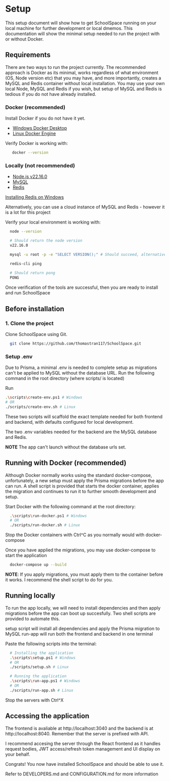 # Setup

This setup document will show how to get SchoolSpace running on your local machine for further development or local dmemos. This documentation will show the minimal setup needed to run the project with or without Docker.

## Requirements

There are two ways to run the project currently. The recommended approach is Docker as its minimal, works regardless of what environment (OS, Node version etc) that you may have, and more importantly, creates a MySQL and Redis container without local installation. You may use your own local Node, MySQL and Redis if you wish, but setup of MySQL and Redis is tedious if you do not have already installed.

### Docker (recommended)

Install Docker if you do not have it yet.

- [Windows Docker Desktop](https://www.docker.com/products/docker-desktop/)
- [Linux Docker Engine](https://docs.docker.com/engine/)

Verify Docker is working with:

```bash
   docker --version
```

### Locally (not recommended)

- [Node.js v22.16.0](https://nodejs.org/en/download)
- [MySQL](https://www.mysql.com/downloads/)
- [Redis](https://redis.io/downloads/)

[Installing Redis on Windows](https://redis.io/docs/latest/operate/oss_and_stack/install/archive/install-redis/install-redis-on-windows/)

Alternatively, you can use a cloud instance of MySQL and Redis - however it is a lot for this project

Verify your local environment is working with:

```bash
  node --version

  # Should return the node version
  v22.16.0

  mysql -u root -p -e "SELECT VERSION();" # Should succeed, alternatively check if MySQL shell is avaliable

  redis-cli ping
  
  # Should return pong
  PONG

```

Once verification of the tools are successful, then you are ready to install and run SchoolSpace

## Before installation

### 1. Clone the project

Clone SchoolSpace using Git.

```bash
  git clone https://github.com/thomastran117/SchoolSpace.git
```

### Setup .env

Due to Prisma, a minimal .env is needed to complete setup as migrations can't be applied to MySQL without the database URL. Run the following command in the root directory (where scripts/ is located)

Run 
```bash
.\scripts\create-env.ps1 # Windows
# OR
./scripts/create-env.sh # Linux
```

These two scripts will scaffold the exact template needed for both frontend and backend, with defaults configured for local development.

The two .env variables needed for the backend are the MySQL database and Redis.

**NOTE** The app can't launch without the database urls set.

## Running with Docker (recommended)

Although Docker normally works using the standard docker-compose, unfortunately, a new setup must apply the Prisma migrations before the app can run. A shell script is provided that starts the docker container, applies the migration and continues to run it to further smooth development and setup.

Start Docker with the following command at the root directory:

```bash
  .\scripts\run-docker.ps1 # Windows
  # OR
  ./scripts/run-docker.sh # Linux
```
  
Stop the Docker containers with Ctrl^C as you normally would with docker-compose

Once you have applied the migrations, you may use docker-compose to start the application

```bash
  docker-compose up --build
```

**NOTE**: If you apply migrations, you must apply them to the container before it works. I recommend the shell script to do for you.

## Running locally

To run the app locally, we will need to install dependencies and then apply migrations before the app can boot up succesfully. Two shell scripts are provided to automate this.

setup script will install all dependencies and apply the Prisma migration to MySQL
run-app will run both the frontend and backend in one terminal

Paste the following scripts into the terminal:
```bash
  # Installing the application
  .\scripts\setup.ps1 # Windows
  # OR
  ./scripts/setup.sh # Linux

  # Running the application
  .\scripts\run-app.ps1 # Windows
  # OR
  ./scripts/run-app.sh # Linux
```
Stop the servers with Ctrl^X

## Accessing the application

The frontend is avaliable at http://localhost:3040 and the backend is at http://localhost:8040. Remember that the server is prefixed with API.

I recommend accesing the server through the React frontend as it handles request bodies, JWT access/refresh token management and UI display on your behalf.

Congrats! You now have installed SchoolSpace and should be able to use it.

Refer to DEVELOPERS.md and CONFIGURATION.md for more information
